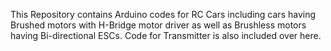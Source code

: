 This Repository contains Arduino codes for RC Cars including cars having Brushed motors with H-Bridge motor driver as well as Brushless motors having Bi-directional ESCs. Code for Transmitter is also included over here.
